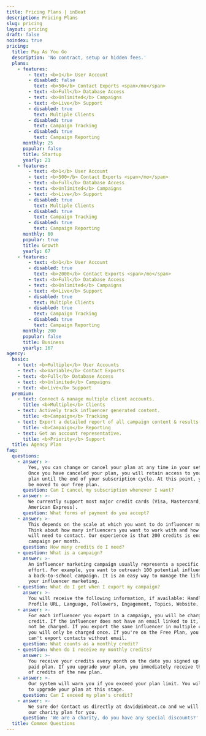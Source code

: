 ```yaml
---
title: Pricing Plans | inBeat
description: Pricing Plans
slug: pricing
layout: pricing
draft: false
noindex: true
pricing:
  title: Pay As You Go
  description: 'No contract, setup or hidden fees.'
  plans:
    - features:
        - text: <b>1</b> User Account
        - disabled: false
          text: <b>50</b> Contact Exports <span>/mo</span>
        - text: <b>Full</b> Database Access
        - text: <b>Unlimited</b> Campaigns
        - text: <b>Live</b> Support
        - disabled: true
          text: Multiple Clients
        - disabled: true
          text: Campaign Tracking
        - disabled: true
          text: Campaign Reporting
      monthly: 25
      popular: false
      title: Startup
      yearly: 21
    - features:
        - text: <b>1</b> User Account
        - text: <b>500</b> Contact Exports <span>/mo</span>
        - text: <b>Full</b> Database Access
        - text: <b>Unlimited</b> Campaigns
        - text: <b>Live</b> Support
        - disabled: true
          text: Multiple Clients
        - disabled: true
          text: Campaign Tracking
        - disabled: true
          text: Campaign Reporting
      monthly: 80
      popular: true
      title: Growth
      yearly: 67
    - features:
        - text: <b>1</b> User Account
        - disabled: true
          text: <b>2000</b> Contact Exports <span>/mo</span>
        - text: <b>Full</b> Database Access
        - text: <b>Unlimited</b> Campaigns
        - text: <b>Live</b> Support
        - disabled: true
          text: Multiple Clients
        - disabled: true
          text: Campaign Tracking
        - disabled: true
          text: Campaign Reporting
      monthly: 200
      popular: false
      title: Business
      yearly: 167
agency:
  basic:
    - text: <b>Multiple</b> User Accounts
    - text: <b>Variable</b> Contact Exports
    - text: <b>Full</b> Database Access
    - text: <b>Unlimited</b> Campaigns
    - text: <b>Live</b> Support
  premium:
    - text: Connect & manage multiple client accounts.
      title: <b>Multiple</b> Clients
    - text: Actively track influencer generated content.
      title: <b>Campaign</b> Tracking
    - text: Export a detailed report of all campaign content & results.
      title: <b>Campaign</b> Reporting
    - text: Get an account representative.
      title: <b>Priority</b> Support
  title: Agency Plan
faq:
  questions:
    - answer: >-
        Yes, you can change or cancel your plan at any time in your settings.
        Once you have canceled your plan, you will retain access to your premium
        plan until the end of your subscription cycle. At this point, you will
        be moved to our free plan.
      question: Can I cancel my subscription whenever I want?
    - answer: >-
        We currently support most major credit cards (Visa, Mastercard, and
        American Express).
      question: What forms of payment do you accept?
    - answer: >-
        This depends on the scale at which you want to do influencer marketing.
        Think about how many influencers you want to work with and how many you
        will need to contact. Our experience is that 200 credits is enough for 1
        campaign per month.
      question: How many credits do I need?
    - question: What is a campaign?
      answer: >-
        An influencer marketing campaign usually represents a specific outreach
        effort. For example, you want to outreach 100 potential influencers for
        a back-to-school campaign. It is an easy way to manage the lifecycle of
        your influencer marketing.
    - question: What do I get when I export my campaign?
      answer: >-
        You will receive the following information, if available: Handle, Email,
        Profile URL, Language, Followers, Engagement, Topics, Website.
    - answer: >-
        For each influencer you export in a campaign, you will be charged 1
        credit. If the influencer does not have an email linked to it, you will
        not be charged. If you export the same influencer in multiple campaigns,
        you will only be charged once. If you're on the Free Plan, you still
        can't export contacts without email.
      question: What counts as a monthly credit?
    - question: When do I receive my monthly credits?
      answer: >-
        You receive your credits every month on the date you signed up for your
        paid plan. If you upgrade your plan, you immediately receive the number
        of credits of the new plan.
    - answer: >-
        Our system will warn you if you exceed your plan limit. You will be able
        to upgrade your plan at this stage.
      question: Can I exceed my plan's credit?
    - answer: >-
        We sure do! Contact us directly at david@inbeat.co and we will unlock
        our charity plan for you.
      question: 'We are a charity, do you have any special discounts?'
  title: Common Questions
---
```

